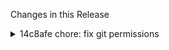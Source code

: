 Changes in this Release

<details><summary>14c8afe chore: fix git permissions</summary>
chore: fix git permissions
</details>